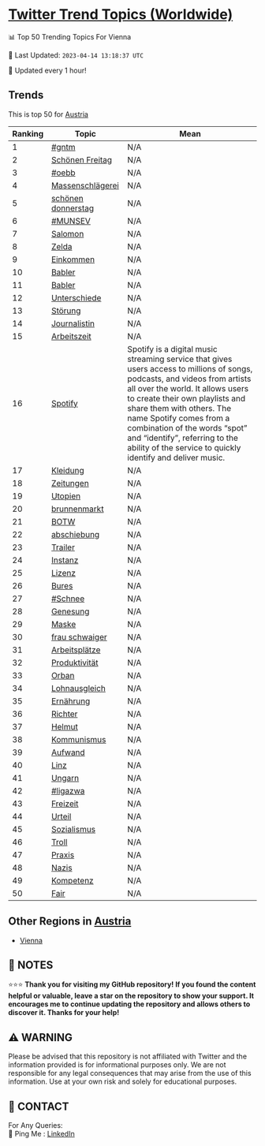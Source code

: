 [Twitter Trend Topics (Worldwide)](https://github.com/ErcinDedeoglu/Twitter-Trend-Topics)
==========


📊 Top 50 Trending Topics For Vienna

📆 Last Updated: `2023-04-14 13:18:37 UTC`

🔧 Updated every 1 hour!


## Trends

This is top 50 for [Austria](</Austria>)

| Ranking | Topic | Mean |
| ------- | ------------ | ------------ |
| 1 | [#gntm](http://twitter.com/search?q=%23gntm) | N/A |
| 2 | [Schönen Freitag](http://twitter.com/search?q=Sch%c3%b6nen+Freitag) | N/A |
| 3 | [#oebb](http://twitter.com/search?q=%23oebb) | N/A |
| 4 | [Massenschlägerei](http://twitter.com/search?q=Massenschl%c3%a4gerei) | N/A |
| 5 | [schönen donnerstag](http://twitter.com/search?q=sch%c3%b6nen+donnerstag) | N/A |
| 6 | [#MUNSEV](http://twitter.com/search?q=%23MUNSEV) | N/A |
| 7 | [Salomon](http://twitter.com/search?q=Salomon) | N/A |
| 8 | [Zelda](http://twitter.com/search?q=Zelda) | N/A |
| 9 | [Einkommen](http://twitter.com/search?q=Einkommen) | N/A |
| 10 | [Babler](http://twitter.com/search?q=Babler) | N/A |
| 11 | [Babler](http://twitter.com/search?q=Babler) | N/A |
| 12 | [Unterschiede](http://twitter.com/search?q=Unterschiede) | N/A |
| 13 | [Störung](http://twitter.com/search?q=St%c3%b6rung) | N/A |
| 14 | [Journalistin](http://twitter.com/search?q=Journalistin) | N/A |
| 15 | [Arbeitszeit](http://twitter.com/search?q=Arbeitszeit) | N/A |
| 16 | [Spotify](http://twitter.com/search?q=Spotify) | Spotify is a digital music streaming service that gives users access to millions of songs, podcasts, and videos from artists all over the world. It allows users to create their own playlists and share them with others. The name Spotify comes from a combination of the words “spot” and “identify”, referring to the ability of the service to quickly identify and deliver music. |
| 17 | [Kleidung](http://twitter.com/search?q=Kleidung) | N/A |
| 18 | [Zeitungen](http://twitter.com/search?q=Zeitungen) | N/A |
| 19 | [Utopien](http://twitter.com/search?q=Utopien) | N/A |
| 20 | [brunnenmarkt](http://twitter.com/search?q=brunnenmarkt) | N/A |
| 21 | [BOTW](http://twitter.com/search?q=BOTW) | N/A |
| 22 | [abschiebung](http://twitter.com/search?q=abschiebung) | N/A |
| 23 | [Trailer](http://twitter.com/search?q=Trailer) | N/A |
| 24 | [Instanz](http://twitter.com/search?q=Instanz) | N/A |
| 25 | [Lizenz](http://twitter.com/search?q=Lizenz) | N/A |
| 26 | [Bures](http://twitter.com/search?q=Bures) | N/A |
| 27 | [#Schnee](http://twitter.com/search?q=%23Schnee) | N/A |
| 28 | [Genesung](http://twitter.com/search?q=Genesung) | N/A |
| 29 | [Maske](http://twitter.com/search?q=Maske) | N/A |
| 30 | [frau schwaiger](http://twitter.com/search?q=frau+schwaiger) | N/A |
| 31 | [Arbeitsplätze](http://twitter.com/search?q=Arbeitspl%c3%a4tze) | N/A |
| 32 | [Produktivität](http://twitter.com/search?q=Produktivit%c3%a4t) | N/A |
| 33 | [Orban](http://twitter.com/search?q=Orban) | N/A |
| 34 | [Lohnausgleich](http://twitter.com/search?q=Lohnausgleich) | N/A |
| 35 | [Ernährung](http://twitter.com/search?q=Ern%c3%a4hrung) | N/A |
| 36 | [Richter](http://twitter.com/search?q=Richter) | N/A |
| 37 | [Helmut](http://twitter.com/search?q=Helmut) | N/A |
| 38 | [Kommunismus](http://twitter.com/search?q=Kommunismus) | N/A |
| 39 | [Aufwand](http://twitter.com/search?q=Aufwand) | N/A |
| 40 | [Linz](http://twitter.com/search?q=Linz) | N/A |
| 41 | [Ungarn](http://twitter.com/search?q=Ungarn) | N/A |
| 42 | [#ligazwa](http://twitter.com/search?q=%23ligazwa) | N/A |
| 43 | [Freizeit](http://twitter.com/search?q=Freizeit) | N/A |
| 44 | [Urteil](http://twitter.com/search?q=Urteil) | N/A |
| 45 | [Sozialismus](http://twitter.com/search?q=Sozialismus) | N/A |
| 46 | [Troll](http://twitter.com/search?q=Troll) | N/A |
| 47 | [Praxis](http://twitter.com/search?q=Praxis) | N/A |
| 48 | [Nazis](http://twitter.com/search?q=Nazis) | N/A |
| 49 | [Kompetenz](http://twitter.com/search?q=Kompetenz) | N/A |
| 50 | [Fair](http://twitter.com/search?q=Fair) | N/A |



## Other Regions in [Austria](</Austria>)

* [Vienna](</Austria/Vienna.md>)



## 📝 NOTES

⭐⭐⭐ **Thank you for visiting my GitHub repository! If you found the content helpful or valuable, leave a star on the repository to show your support. It encourages me to continue updating the repository and allows others to discover it. Thanks for your help!**


## ⚠️ WARNING

Please be advised that this repository is not affiliated with Twitter and the information provided is for informational purposes only. We are not responsible for any legal consequences that may arise from the use of this information. Use at your own risk and solely for educational purposes.


## 📨 CONTACT

 For Any Queries:  
            🏓 Ping Me : [LinkedIn](https://www.linkedin.com/in/ercindedeoglu/)
